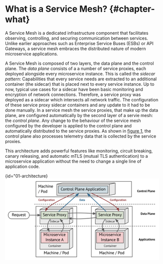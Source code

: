 # What is a Service Mesh? {#chapter-what}

A Service Mesh is a dedicated infrastructure component that facilitates observing, controlling, and securing communication between services. Unlike earlier approaches such as Enterprise Service Buses (ESBs) or API Gateways, a service mesh embraces the distributed nature of modern microservice applications. 

A Service Mesh is composed of two layers, the data plane and the control plane. The *data plane* consists of a a number of service proxies, each deployed alongside every microservice instance. This is called the *sidecar pattern*: Capabilities that every service needs are extracted to an additional container (the sidecar) that is placed next to every service instance. Up to now, typical use cases for a sidecar have been basic monitoring and encryption of network connections. Therefore, a service proxy was deployed as a sidecar which intersects all network traffic. The configuration of these service proxy sidecar containers and any update to it had to be done manually. In a service mesh the service proxies, that make up the data plane, are configured automatically by the second layer of a servie mesh: the *control plane*. Any change to the behaviour of the service mesh configured by the developer is applied to the control plane and automatically distributed to the service proxies. As shown in [figure 1](#01-architecture), the control plane also processes telemetry data that is collected by the service proxies.

This architecture adds powerful features like monitoring, circuit breaking, canary releasing, and automatic mTLS (mutual TLS authentication) to a microservice application without the need to change a single line of application code.

{id="01-architecture}
![Figure 1.1 - Service Mesh Architecture](images/service_mesh_architecture.png)
